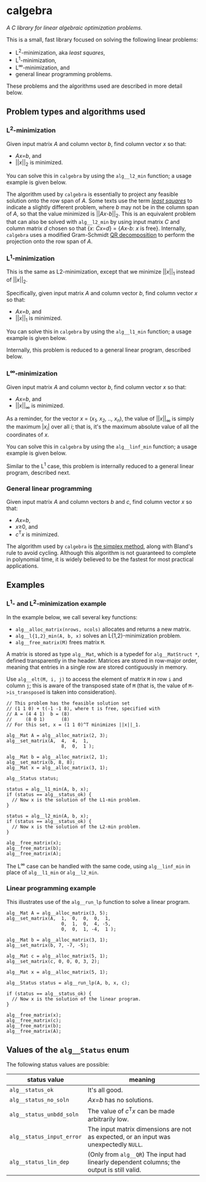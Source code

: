 # calgebra

*A C library for linear algebraic optimization problems.*

This is a small, fast library focused on solving the
following linear problems:

* L<sup>2</sup>-minimization, aka *least squares*,
* L<sup>1</sup>-minimization,
* L<sup>∞</sup>-minimization, and
* general linear programming problems.

These problems and the algorithms used
are described in more detail below.

## Problem types and algorithms used

### L<sup>2</sup>-minimization

Given input matrix *A* and column vector *b*, find
column vector *x* so that:

* *Ax=b*, and
* ||*x*||<sub>2</sub> is minimized.

You can solve this in `calgebra` by using the
`alg__l2_min` function; a usage example is given below.

The algorithm used by `calgebra` is essentially to project any
feasible solution onto the row span of *A*. Some texts use
the term
[*least squares*](http://en.wikipedia.org/wiki/Least_squares)
to indicate a slightly different
problem, where *b* may not be in the column span of *A*, so that
the value minimized is ||*Ax-b*||<sub>2</sub>. This is
an equivalent problem that can also be solved with
`alg__l2_min` by using input matrix *C* and column matrix *d* chosen
so that {*x*: *Cx=d*} = {*Ax-b*: *x* is free}.
Internally, `calgebra` uses a modified Gram-Schmidt
[QR decomposition](http://en.wikipedia.org/wiki/QR_decomposition)
to perform the projection onto the row span of *A*.

### L<sup>1</sup>-minimization

This is the same as L2-minimization, except that we
minimize ||*x*||<sub>1</sub> instead of ||*x*||<sub>2</sub>.

Specifically, given input matrix *A* and column vector *b*, find
column vector *x* so that:

* *Ax=b*, and
* ||*x*||<sub>1</sub> is minimized.

You can solve this in `calgebra` by using the
`alg__l1_min` function; a usage example is given below.

Internally, this problem is reduced to a general
linear program, described below.

### L<sup>∞</sup>-minimization

Given input matrix *A* and column vector *b*, find
column vector *x* so that:

* *Ax=b*, and
* ||*x*||<sub>∞</sub> is minimized.

As a reminder, for the vector
*x* = (*x<sub>1</sub>, x<sub>2</sub>, .., x<sub>n</sub>*),
the value of ||*x*||<sub>∞</sub> is simply the maximum
|*x<sub>i</sub>*| over all *i*; that is, it's the maximum
absolute value of all the coordinates of *x*.

You can solve this in `calgebra` by using the
`alg__linf_min` function; a usage example is given below.

Similar to the L<sup>1</sup> case, this problem is internally
reduced to a general linear program, described next.

### General linear programming

Given input matrix *A* and column vectors *b* and *c*, find
column vector *x* so that:

* *Ax=b*,
* *x*≥0, and
* *c*<sup>T</sup>*x* is minimized.

The algorithm used by `calgebra` is
[the simplex method](http://en.wikipedia.org/wiki/Simplex_algorithm),
along with Bland's rule to avoid cycling. Although this algorithm
is not guaranteed to complete in polynomial time, it is widely
believed to be the fastest for most practical applications.

## Examples

### L<sup>1</sup>- and L<sup>2</sup>-minimization example

In the example below, we call several key functions:

* `alg__alloc_matrix(nrows, ncols)` allocates and returns a new matrix.
* `alg__l{1,2}_min(A, b, x)` solves an L{1,2}-minimization problem.
* `alg__free_matrix(M)` frees matrix `M`.

A matrix is stored as type `alg__Mat`, which is a typedef
for `alg__MatStruct *`, defined transparently in the header.
Matrices are stored in row-major order, meaning that
entries in a single row are stored contiguously in memory.

Use `alg__elt(M, i, j)` to access the element of matrix `M`
in row `i` and column `j`; this is aware of the transposed
state of `M` (that is, the value of `M->is_transposed` is
taken into consideration).

```
// This problem has the feasible solution set
// (1 1 0) + t(-1 -1 8), where t is free, specified with
// A = (4 4 1)  b = (8)
//     (8 0 1)      (8)
// For this set, x = (1 1 0)^T minimizes ||x||_1.

alg__Mat A = alg__alloc_matrix(2, 3);
alg__set_matrix(A,  4,  4,  1,
                    8,  0,  1 );

alg__Mat b = alg__alloc_matrix(2, 1);
alg__set_matrix(b, 8, 8);
alg__Mat x = alg__alloc_matrix(3, 1);

alg__Status status;

status = alg__l1_min(A, b, x);
if (status == alg__status_ok) {
  // Now x is the solution of the L1-min problem.
}

status = alg__l2_min(A, b, x);
if (status == alg__status_ok) {
  // Now x is the solution of the L2-min problem.
}

alg__free_matrix(x);
alg__free_matrix(b);
alg__free_matrix(A);
```

The L<sup>∞</sup> case can be handled with the same code,
using `alg__linf_min` in place of `alg__l1_min` or `alg__l2_min`.


### Linear programming example

This illustrates use of the `alg__run_lp` function
to solve a linear program.

```
alg__Mat A = alg__alloc_matrix(3, 5);
alg__set_matrix(A,  1,  0,  0,  0,  1,
                    0,  1,  0,  4, -5,
                    0,  0,  1, -4,  1 );

alg__Mat b = alg__alloc_matrix(3, 1);
alg__set_matrix(b, 7, -7, -5);

alg__Mat c = alg__alloc_matrix(5, 1);
alg__set_matrix(c, 0, 0, 0, 3, 2);

alg__Mat x = alg__alloc_matrix(5, 1);

alg__Status status = alg__run_lp(A, b, x, c);

if (status == alg__status_ok) {
  // Now x is the solution of the linear program.
}

alg__free_matrix(x);
alg__free_matrix(c);
alg__free_matrix(b);
alg__free_matrix(A);
```

## Values of the `alg__Status` enum

The following status values are possible:

status value       | meaning
--------------------------|--------------------
`alg__status_ok`          | It's all good.
`alg__status_no_soln`     | *Ax=b* has no solutions.
`alg__status_unbdd_soln`  | The value of *c*<sup>T</sup>*x* can be made arbitrarily low.
`alg__status_input_error` | The input matrix dimensions are not as expected, or an input was unexpectedly `NULL`.
`alg__status_lin_dep`     | (Only from `alg__QR`) The input had linearly dependent columns; the output is still valid.
